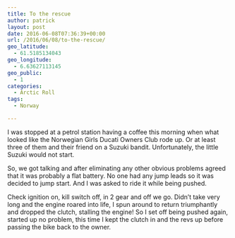```yaml
---
title: To the rescue 
author: patrick
layout: post
date: 2016-06-08T07:36:39+00:00
url: /2016/06/08/to-the-rescue/
geo_latitude:
  - 61.5185134043
geo_longitude:
  - 6.63627113145
geo_public:
  - 1
categories:
  - Arctic Roll
tags:
  - Norway

---
```

I was stopped at a petrol station having a coffee this morning when what looked like the Norwegian Girls Ducati Owners Club rode up. Or at least three of them and their friend on a Suzuki bandit. Unfortunately, the little Suzuki would not start.&nbsp;

So, we got talking and after eliminating any other obvious problems agreed that it was probably a flat battery. No one had any jump leads so it was decided to jump start. And I was asked to ride it while being pushed.&nbsp;

Check ignition on, kill switch off, in 2 gear and off we go. Didn&#8217;t take very long and the engine roared into life, I spun around to return triumphantly and dropped the clutch, stalling the engine! So I set off being pushed again, started up no problem, this time I kept the clutch in and the revs up before passing the bike back to the owner.&nbsp;